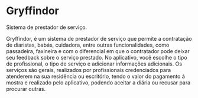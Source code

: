 # Gryffindor
Sistema de prestador de serviço.

Gryffindor, é um sistema de prestador de serviço que permite a contratação de diaristas, babás, cuidadora, entre outras funcionalidades, como passadeira, faxineira e com o diferencial em que o contratador pode deixar seu feedback sobre o serviço prestado. No aplicativo, você escolhe o tipo de profissional, o tipo de serviço e adicionar informações adicionais. Os serviços são gerais, realizados por profissionais credenciados para atenderem na sua residência ou escritório, tendo o valor do pagamento á mostra e realizado pelo aplicativo, podendo aceitar a diária ou recusar para procurar outras.
